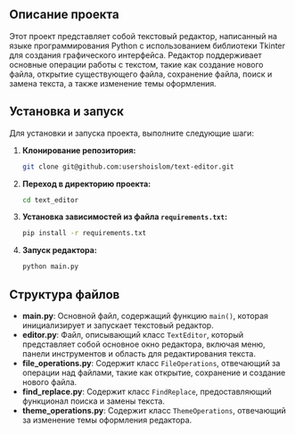 ## Описание проекта

Этот проект представляет собой текстовый редактор, написанный на языке программирования Python с использованием библиотеки Tkinter для создания графического интерфейса. Редактор поддерживает основные операции работы с текстом, такие как создание нового файла, открытие существующего файла, сохранение файла, поиск и замена текста, а также изменение темы оформления.

## Установка и запуск

Для установки и запуска проекта, выполните следующие шаги:

1. **Клонирование репозитория:**

    ```bash
    git clone git@github.com:usershoislom/text-editor.git
    ```

2. **Переход в директорию проекта:**

    ```bash
    cd text_editor
    ```

3. **Установка зависимостей из файла `requirements.txt`:**

    ```bash
    pip install -r requirements.txt
    ```

4. **Запуск редактора:**

    ```bash
    python main.py
    ```

## Структура файлов

- **main.py**: Основной файл, содержащий функцию `main()`, которая инициализирует и запускает текстовый редактор.
- **editor.py**: Файл, описывающий класс `TextEditor`, который представляет собой основное окно редактора, включая меню, панели инструментов и область для редактирования текста.
- **file_operations.py**: Содержит класс `FileOperations`, отвечающий за операции над файлами, такие как открытие, сохранение и создание нового файла.
- **find_replace.py**: Содержит класс `FindReplace`, предоставляющий функционал поиска и замены текста.
- **theme_operations.py**: Содержит класс `ThemeOperations`, отвечающий за изменение темы оформления редактора.
